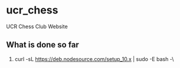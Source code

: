 # ucr_chess

UCR Chess Club Website

## What is done so far

1. curl -sL https://deb.nodesource.com/setup_10.x | sudo -E bash -\
